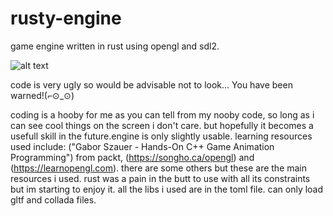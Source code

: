 # rusty-engine
game engine written in rust using opengl and sdl2.

![alt text](https://github.com/Rythm1c/rusty-engine/blob/main/images/mannequin_running.png)

code is very ugly so would be advisable not to look...
You have been warned!(⌐⊙_⊙)

coding is a hooby for me as you can tell from my nooby code, so long as i can see cool things on the screen i don't care.
but hopefully it becomes a usefull skill in the future.engine is only slightly usable.
learning resources used include:
("Gabor Szauer - Hands-On C++ Game Animation Programming") from packt, (https://songho.ca/opengl) and (https://learnopengl.com).
there are some others but these are the main resources i used.
rust was a pain in the butt to use with all its constraints but im starting to enjoy it.
all the libs i used are in the toml file.
can only load gltf and collada files.
